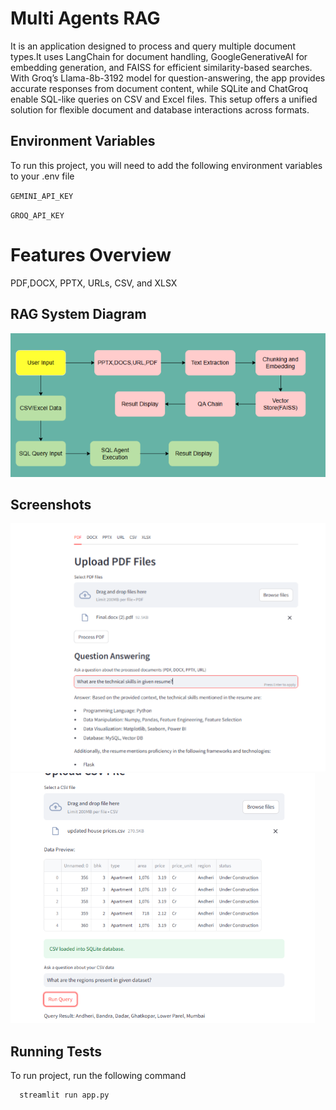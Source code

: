 
# Multi Agents RAG
It is an application designed to process and query multiple document types.It uses LangChain for document handling, GoogleGenerativeAI for embedding generation, and FAISS for efficient similarity-based searches. With Groq’s Llama-8b-3192 model for question-answering, the app provides accurate responses from document content, while SQLite and ChatGroq enable SQL-like queries on CSV and Excel files. This setup offers a unified solution for flexible document and database interactions across formats.

## Environment Variables

To run this project, you will need to add the following environment variables to your .env file

`GEMINI_API_KEY`

`GROQ_API_KEY`


# Features Overview
PDF,DOCX, PPTX, URLs, CSV, and XLSX

## RAG System Diagram

![App Screenshot](https://github.com/sidheshsahu/RAG/blob/main/Screenshot%202024-11-12%20173604.png)


## Screenshots

![App Screenshot](https://github.com/sidheshsahu/RAG/blob/main/Img%201.png)
![App Screenshot](https://github.com/sidheshsahu/RAG/blob/main/Img%202.png)


## Running Tests

To run project, run the following command

```bash
  streamlit run app.py
```
